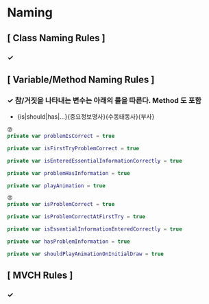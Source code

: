 # Naming

## [ Class Naming Rules ]

### ✓ 

## [ Variable/Method Naming Rules ]

### ✓ 참/거짓을 나타내는 변수는 아래의 룰을 따른다. Method 도 포함

- {is|should|has|...}{중요정보명사}{수동태동사}{부사}

``` kotlin 
😰
private var problemIsCorrect = true

private var isFirstTryProblemCorrect = true

private var isEnteredEssentialInformationCorrectly = true

private var problemHasInformation = true

private var playAnimation = true

😍
private var isProblemCorrect = true

private var isProblemCorrectAtFirstTry = true

private var isEssentialInformationEnteredCorrectly = true

private var hasProblemInformation = true

private var shouldPlayAnimationOnInitialDraw = true

```

## [ MVCH Rules ]

### ✓ 
